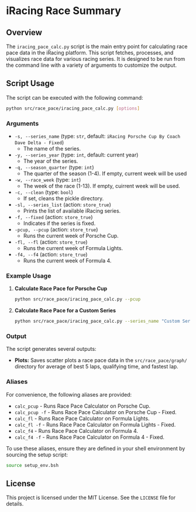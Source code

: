 # iRacing Race Summary

## Overview
The `iracing_pace_calc.py` script is the main entry point for calculating race pace data in the iRacing platform. This script fetches, processes, and visualizes race data for various racing series. It is designed to be run from the command line with a variety of arguments to customize the output.

## Script Usage
The script can be executed with the following command:
```bash
python src/race_pace/iracing_pace_calc.py [options]
```

### Arguments
- `-s, --series_name` (type: `str`, default: `iRacing Porsche Cup By Coach Dave Delta - Fixed`)
  - The name of the series.
- `-y, --series_year` (type: `int`, default: current year)
  - The year of the series.
- `-q, --season_quarter` (type: `int`)
  - The quarter of the season (1-4). If empty, current week will be used
- `-w, --race_week` (type: `int`)
  - The week of the race (1-13). If empty, cuirrent week will be used.
- `-c, --clean` (type: `bool`)
  - If set, cleans the pickle directory.
- `-sl, --series_list` (action: `store_true`)
  - Prints the list of available iRacing series.
- `-f, --fixed` (action: `store_true`)
  - Indicates if the series is fixed.
- `-pcup, --pcup` (action: `store_true`)
  - Runs the current week of Porsche Cup.
- `-fl, --fl` (action: `store_true`)
  - Runs the current week of Formula Lights.
- `-f4, --f4` (action: `store_true`)
  - Runs the current week of Formula 4.

### Example Usage
1. **Calculate Race Pace for Porsche Cup**
   ```bash
   python src/race_pace/iracing_pace_calc.py --pcup
   ```

2. **Calculate Race Pace for a Custom Series**
   ```bash
   python src/race_pace/iracing_pace_calc.py --series_name "Custom Series" --series_year 2023 --season_quarter 1 --race_week 5
   ```

### Output
The script generates several outputs:
- **Plots:** Saves scatter plots a race pace data in the `src/race_pace/graph/` directory for average of best 5 laps, qualifying time, and fastest lap.

### Aliases
For convenience, the following aliases are provided:
- `calc_pcup` - Runs Race Pace Calculator on Porsche Cup.
- `calc_pcup -f` - Runs Race Pace Calculator on Porsche Cup - Fixed.
- `calc_fl` - Runs Race Pace Calculator on Formula Lights.
- `calc_fl -f` - Runs Race Pace Calculator on Formula Lights - Fixed.
- `calc_f4` - Runs Race Pace Calculator on Formula 4.
- `calc_f4 -f` - Runs Race Pace Calculator on Formula 4 - Fixed.

To use these aliases, ensure they are defined in your shell environment by sourcing the setup script:
```bash
source setup_env.bsh
```

## License
This project is licensed under the MIT License. See the `LICENSE` file for details.
